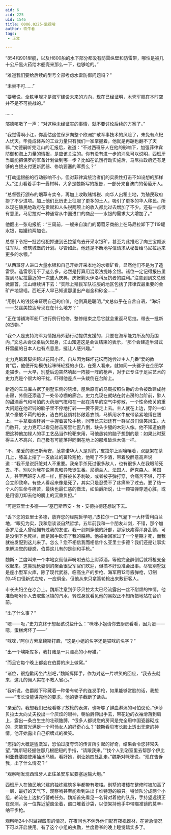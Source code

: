 ```yaml
---
aid: 6
zid: 225
uid: 1546
title: 0006.0225-监视哨
author: 吹牛者
tags: 
 - 正文

---
```




  “854和901型舰，以及H800船的水下部分都没有防雷纵壁和防雷带，哪怕是被几十公斤黑火药给木船壳来那么一下，也够呛的。”

  “难道我们要给后续的型号全部考虑水雷防御问题吗？”

  “未尝不可……”

  “要我说，全铁甲舰才是海军建设未来的方向，现在已经证明，木壳军舰在本时空并不是不可挑战的。”

  ……

  邬德咳嗽了一声：“对这种未经证实的事情，就不要讨论后续的方案了。”

  “我觉得啊小江，你高估这位保罗向整个欧洲扩散军事技术的风险了，未免有点杞人忧天。毕竟成体系的工业力量只有我们一家掌握着，他就是再蹦也翻不了天嘛，”文德嗣听完江山的汇报后，说道：“不过西班牙人在他的影响下，加强菲律宾防御和海上力量的情报，是应该关注的。你有没有进一步的消息可以说明，西班牙当局能把保罗的军备计划做到哪一步？比如在饥饿行动实施后，马尼拉政府还有足够的白银支付更新武器、修筑要塞的军费么？”

  “打劫运银船的行动影响不小，但对菲律宾统治者们的实质性打击不如设想的那样大。”江山看着手中一叠材料，大多是魏斯写的报告，一部分来自澳门的葡萄牙人。

  “总督强行颁布的烟草专卖令，再加上收取赌博税、向华人出租土地，为殖民政府捞了不少进项。加上他们比历史上征服了更多的土人，吸引了更多的华人移民。所以现在殖民地政府在贡赋和人头税两项上的收入都比过去增加了不少。还有一点很有意思，马尼拉对一种通常从中国进口的商品——水银的需求大大增加了。”

  他翻出一张电报纸：“三周前，一艘来自澳门的葡萄牙商船上在马尼拉卸下了119罐水银，每罐约两加仑。

  总督下令把一批苦役犯押送到巴拉望岛去开采水银矿，甚至为此推迟了向三宝颜派驻军队、修筑城堡的计划。尽管如此，他还是不断地写信请求从秘鲁给马尼拉运来更多的水银。”

  “从西班牙人进口大量水银和自己开始开采本地的水银矿看，显然他们不是为了造雷汞。造雷汞用不了这么多。必然是打算用混汞法提炼金银。诸位一定记得报告里提到马尼拉最近的一次盛大庆典，庆贺剿灭伊洛科反抗者的胜利。”注意到到文总微微颔首，江山继续讲下去：“实际上殖民军队征服的地区包括了菲律宾最重要的金矿产地碧瑶。西班牙人早已知道那里出产岩金和砂金……”

  “用别人的钱袋来证明自己的价值，他倒真是聪明。”文总似乎在自言自语，“海圻――艾丝美拉达号现在在什么地方？”

  “正在博铺海军船厂进行例行检修。整修结束之后它就会重返马尼拉。带去一批新的货物。”

  “我个人是支持海军为情报局外勤行动提供支援的，只要在海军能力所及的范围内，”文总从会议桌后欠起身，江山知道这是会议结束的表示，“那个会建造半潜式杆雷艇的日本人也有点意思，挺让人感兴趣。”

  史力克踮着脚尖跨过花园小径。自从因为踩坏花坛而饱尝过主人几番“爱的教育”后，他便开始模仿起咪咪轻捷的步伐，在旁人看来，就如同一头骡子在企图学走猫步。一大早，别墅后边突然响起一阵接一阵的枪声，对于正专注于足尖艺术的史力克是个很大的干扰，吓得他差点一头栽倒在台阶上。

  新造的车马库占据了别墅东侧的院墙，屋后原有的马厩按照伯爵的命令被改建成射击房，外侧还添造了一处带凉棚的廊台。史力克现在就站在射击房的台阶前，醉人的甜酒香气和可怕的火药烟气搅和在一起在清早的空气中弥散，一个性命攸关的重大问题在他迟钝的脑子里不停地打转——要不要走上去。主人就在上边，穿的一如某个豪放不羁的船长，洁白的丝绸衬衫敞着衣领，马裤用水牛皮带紧紧地缚在腰上，一手拿着酒杯另一手握着簧轮手枪，同市长夫妇还有一群官员们谈笑风生。大门敞开，史力克可以看见射击房里七歪八倒，缺头少腿的木刻人像。他不知道伯爵把这种他加禄人的手工艺品当作枪靶来用，可他愚钝的脑子想到的是：如果此时惹得主人不高兴，自己极有可能落得同倒在地上的那堆破烂木偶一样。

  “不，亲爱的塞巴斯蒂安，范拿诺华大人是对的，”皮拉尔上尉嚷嚷着，双腿架在茶几上，膝盖上摆了一支放过的簧轮短枪，他喝了不少酒，带着股醉意高声说道：“我不是说肝脏对人不重要。我亲手杀死过很多敌人，也有很多人在我眼前死去。不，别以为我在说黑鬼和异教徒生番。尼德兰人、法国人、萨克森人、英国人，甚至西班牙人都一样，肝脏被长矛刺破，或者被子弹打穿，会痛苦不堪，可不会立即致命。有些人看起来像是死了，其实只是忍受不了疼痛晕了过去。要了结一个人的生命与痛苦，最快也最仁慈的做法，如伯爵所说，让一颗铅弹穿透心脏，或是用钢刀卸去他的膀上的沉重负担。”

  “可是亚里士多德――”塞巴斯蒂安・台・安德拉德还想说下去。

  “丢下您的亚里士多德，放弃您的经院哲学吧，”皮拉尔一口气灌下一大杯雪利白兰地，“眼见为实，我和您谈谈自然哲学。五年前我和一个朋友斗剑，不错，那个加泰罗尼亚人曾经拥有过我的友谊。我一剑刺穿他的肝部，那家伙疼得浑身乱颤，可是没倒下也死掉，而是回手砍伤了我的胳膊。他被抬回家过了一个星期才死，而我就被发配到这儿来了。怎么？您不相信我而相信什么亚里士多德？我们还是让事实来解决您的疑惑，伯爵这儿有的是剑和手枪。”

  魏斯・兰度叫来一个本地女佣低声吩咐去给上尉添酒，等他完全醉倒后就将枪支全收起来。这类玩枪耍剑的聚会很受军官们欢迎，但搞不好没准会出事。尽管别墅就是座小型军火库，除了现代武器，临高生产的步枪、海军用12号霰弹枪，订制的.45口径新式左轮，一应俱全。但他从来只拿簧轮枪出来敷衍客人。

  市长夫妇坐在凉台上。魏斯注意到伊莎贝拉太太已经流露出一丝不耐烦的神情，他准备吩咐仆人去取些冰镇的汽水，转过身就看见他的黑奴正不知所措地站在台阶前。

  “出了什么事？”

  “嗯――呃，”史力克终于想起该说些什么：“咪咪小姐请你去厨房看看，因为蛋――嗯，蛋糕烤坏了――”

  “咪咪，”阿尔方索拿魏斯打趣，“这是小姐的名字还是猫咪的名字？”

  “出一个埃斯库多，我打赌是一只漂亮的小母猫。”

  “而且它每个晚上都会在伯爵的床上做窝。”

  “诸位，很抱歉闲坐片刻吧，”魏斯挥挥手，作为对这一片哄笑的回应，“我去去就来，这儿的佣人实在不教人省心。”

  “我听说，伯爵殿下珍藏着一种带有轮子的连发手枪，如果能够赏脸的话，我想――”市长没能讲完他的要求，他的妻子截断了话头。

  “亲爱的，我想我们已经看够了放枪的表演，也听够了鲜血淋漓的可怕议论，”伊莎贝拉太太向丈夫投出一个厌烦的眼神，朝伯爵伸出手去，带花边的衣袖滑落到肩上，露出一条白生生的壮硕胳膊，“很多人都说您的房间是完全用中国瓷器砌成的，您能赏光满足一个可怜女人的好奇心么？”魏斯看见市长脸上透出无奈的神情，他开始露出自己招牌式的微笑。

  “您指的大概是盥洗室，恐怕过度夸饰的传言所引起的好奇，结果会令您非常失望，”魏斯轻轻握住那几根肥短的手指，“请跟我来。”“找个人到浴室里去帮那个伊比利亚蠢婆娘使用抽水马桶。看好她，别让她四处乱走。”魏斯对咪咪说，“现在告诉我，出了什么情况？”

  “观察哨发现西班牙人正往圣安东尼要塞运输大炮。”

  西班牙人在殖民地兴建的独栋建筑多半都带有塔楼。别墅的塔楼在整修时被加高了一层，最好的天气下，观察哨甚至能看到进出卡维特港的船只。特侦队分成两个小组，轮流在上边执行警戒任务。魏斯首先看见一名背对着他的队员，手持望远镜正在观测，另一位靠近望窗坐着，窗口堆着沙袋，以便架持他手中带瞄准镜的莫辛-纳干步枪。

  观察哨24小时监视四周的情况，在夜间也不例外他们配有夜视器材，在紧急情况下可以开启使用。有了这个小组的执勤，兰度爵爷的晚上睡觉踏实多了。


